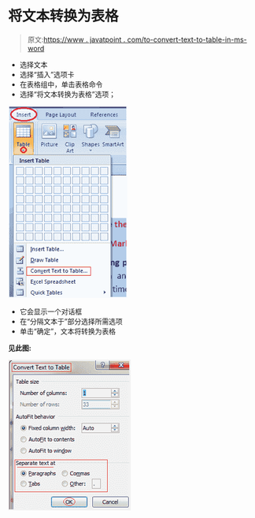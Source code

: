 # 将文本转换为表格

> 原文:[https://www . javatpoint . com/to-convert-text-to-table-in-ms-word](https://www.javatpoint.com/to-convert-text-to-table-in-ms-word)

*   选择文本
*   选择“插入”选项卡
*   在表格组中，单击表格命令
*   选择“将文本转换为表格”选项；

![MS Word To convert text to table 1](img/ba66d5daad8be5fff9e738b4f4daa2e8.png)

*   它会显示一个对话框
*   在“分隔文本于”部分选择所需选项
*   单击“确定”，文本将转换为表格

**见此图:**

![MS Word To convert text to table 2](img/557ea5309b752e52c6c8a0d404945c57.png)